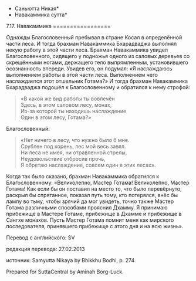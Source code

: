 * Саньютта Никая*
* Навакаммика сутта*

7\.17\. Навакаммика
\=\=\=\=\=\=\=\=\=\=\=\=\=\=\=\=\=

Однажды Благословенный пребывал в стране Косал в определённой части леса\. И тогда брахман Навакаммика Бхарадваджа выполнял некую работу в этой части леса\. Брахман Навакаммика увидел Благословенного, сидящего у подножья одного из саловых деревьев со скрещёнными ногами, держащего тело выпрямленным, установившего осознанность впереди\. Увидев его, он подумал: «Я наслаждаюсь выполнением работы в этой части леса\. Выполнением чего наслаждается этот отшельник Готама?» И тогда брахман Навакаммика Бхарадваджа подошёл к Благословенному и обратился к нему строфой:

> «В какой же вид работы ты вовлечён  
> Здесь, в этом саловом лесу, монах,  
> Из\-за которой ты находишь наслаждение  
> Один в этом лесу, Готама?»

Благословенный:
> «Нет ничего в лесу, что нужно было б мне\.  
> Срублен под корень, лес мой весь завял\.  
> Ни леса не имея, ни отравленной стрелы,  
> Неудовольствие отбросив прочь,  
> Я обретаю наслаждение, совсем один в этих лесах»\.

Когда так было сказано, брахман Навакаммика обратился к Благословенному: «Великолепно, Мастер Готама\! Великолепно, Мастер Готама\! Как если бы он поставил на место то, что было перевёрнуто, раскрыл бы спрятанное, показал путь тому, кто потерялся, внёс бы лампу во тьму, чтобы зрячий да мог увидеть, точно также Мастер Готама различными способами прояснил Дхамму\. Я принимаю прибежище в Мастере Готаме, прибежище в Дхамме и прибежище в Сангхе монахов\. Пусть Мастер Готама помнит меня как мирского последователя, принявшего прибежище с этого дня и на всю жизнь»\.

Перевод с английского: SV

редакция перевода: 27\.02\.2013

источник: Samyutta Nikaya by Bhikkhu Bodhi, p\. 274

Prepared for SuttaCentral by Aminah Borg\-Luck\.